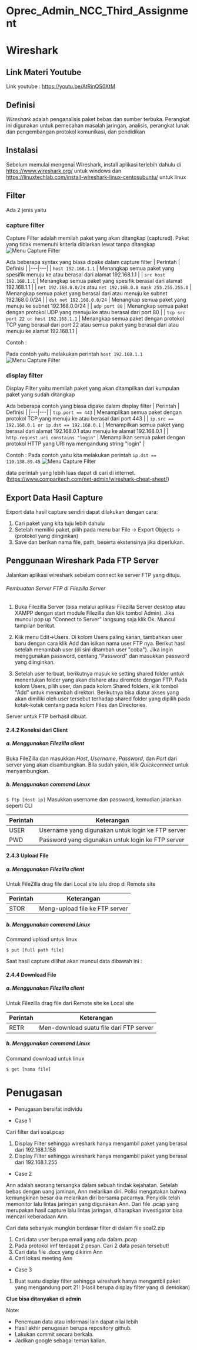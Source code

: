 # Oprec_Admin_NCC_Third_Assignment
# Wireshark

## Link Materi Youtube
Link youtube : https://youtu.be/AtRinQS0XtM

## Definisi
<em>Wireshark </em>adalah penganalisis paket bebas dan sumber terbuka. Perangkat ini digunakan untuk pemecahan masalah jaringan, analisis, perangkat lunak dan pengembangan protokol komunikasi, dan pendidikan
<br>

## Instalasi
Sebelum memulai mengenai WIreshark, install aplikasi terlebih dahulu di https://www.wireshark.org/ untuk windows dan https://linuxtechlab.com/install-wireshark-linux-centosubuntu/ untuk linux

## Filter
Ada 2 jenis yaitu 
### capture filter
Capture Filter adalah memilah paket yang akan ditangkap (captured). Paket yang tidak memenuhi kriteria dibiarkan lewat tanpa ditangkap
![Menu Capture Filter](img/capture-filter.png)

Ada beberapa syntax yang biasa dipake dalam capture filter
| Perintah | Definisi |
|---|---|
| `host 192.168.1.1` | Menangkap semua paket yang spesifik menuju ke atau berasal dari alamat 192.168.1.1 |
| `src host 192.168.1.1` | Menangkap semua paket yang spesifik berasal dari alamat 192.168.1.1 |
| `net 192.168.0.0/24` atau `net 192.168.0.0 mask 255.255.255.0` | Menangkap semua paket yang berasal dari atau menuju ke subnet 192.168.0.0/24 |
| `dst net 192.168.0.0/24` | Menangkap semua paket yang menuju ke subnet 192.168.0.0/24 |
| `udp port 80` | Menangkap semua paket dengan protokol UDP yang menuju ke atau berasal dari port 80 |
| `tcp src port 22 or host 192.168.1.1` | Menangkap semua paket dengan protokol TCP yang berasal dari port 22 atau semua paket yang berasal dari atau menuju ke alamat 192.168.1.1 |

Contoh :

Pada contoh yaitu melakukan perintah `host 192.168.1.1`
![Menu Capture Filter](img/contoh-capture.png)

### display filter
Display Filter yaitu memilah paket yang akan ditampilkan dari kumpulan paket yang sudah ditangkap

Ada beberapa contoh yang biasa dipake dalam display filter
| Perintah | Definisi |
|---|---|
| `tcp.port == 443` | Menampilkan semua paket dengan protokol TCP yang menuju ke atau berasal dari port 443 |
| `ip.src == 192.168.0.1 or ip.dst == 192.168.0.1` | Menampilkan semua paket yang berasal dari alamat 192.168.0.1 atau menuju ke alamat 192.168.0.1 |
| `http.request.uri constains "login"` | Menampilkan semua paket dengan protokol HTTP yang URI nya mengandung string "login" |

Contoh : 
Pada contoh yaitu kita melakukan perintah `ip.dst == 110.138.89.45`
![Menu Capture Filter](img/contoh-display.png)

data perintah yang lebih luas dapat di cari di internet. (https://www.comparitech.com/net-admin/wireshark-cheat-sheet/)

## Export Data Hasil Capture
Export data hasil capture sendiri dapat dilakukan dengan cara:

1. Cari paket yang kita tuju lebih dahulu
2. Setelah memiliki paket, pilih pada menu bar File -> Export Objects -> (protokol yang diinginkan)
3. Save dan berikan nama file, path, beserta ekstensinya jika diperlukan.

## Penggunaan Wireshark Pada FTP Server 
Jalankan aplikasi wireshark sebelum connect ke server FTP yang dituju.

###### Pembuatan Server FTP di Filezilla Server
1. Buka Filezilla Server (bisa melalui aplikasi Filezilla Server desktop atau XAMPP dengan start module Filezilla dan klik tombol Admin). Jika muncul pop up "Connect to Server" langsung saja klik Ok. Muncul tampilan berikut.

2. Klik menu Edit->Users. Di kolom Users paling kanan, tambahkan user baru dengan cara klik Add dan isikan nama user FTP nya. Berikut hasil setelah menambah user (di sini ditambah user "coba"). Jika ingin menggunakan password, centang "Password" dan masukkan password yang diinginkan.

3. Setelah user terbuat, berikutnya masuk ke setting shared folder untuk menentukan folder yang akan dishare atau diremote dengan FTP. Pada kolom Users, pilih user, dan pada kolom Shared folders, klik tombol "Add" untuk menambah direktori. Berikutnya bisa diatur akses yang akan dimiliki oleh user tersebut terhadap shared folder yang dipilih pada kotak-kotak centang pada kolom Files dan Directories.

Server untuk FTP berhasil dibuat.

#### 2.4.2 Koneksi dari Client

##### a. Menggunakan Filezilla client
Buka FileZilla dan masukkan *Host*, *Username*, *Password*, dan *Port* dari server yang akan disambungkan. Bila sudah yakin, klik *Quickconnect* untuk menyambungkan.


##### b. Menggunakan command Linux
`$ ftp [Host ip]`
Masukkan username dan password, kemudian jalankan seperti CLI


| Perintah | Keterangan |
|---|---|
| USER | Username yang digunakan untuk login ke FTP server |
| PWD | Password yang digunakan untuk login ke FTP server |)

#### 2.4.3 Upload File
##### a. Menggunakan Filezilla client
Untuk FileZilla drag file dari Local site lalu drop di Remote site

| Perintah | Keterangan |
|---|---|
| STOR | Meng-upload file ke FTP server |

##### b. Menggunakan command Linux
Command upload untuk linux
```
$ put [full path file]
```

Saat hasil capture dilihat akan muncul data dibawah ini :

#### 2.4.4 Download File
##### a. Menggunakan Filezilla client
Untuk Filezilla drag file dari Remote site ke Local site

| Perintah | Keterangan |
|---|---|
| RETR | Men-download suatu file dari FTP server |

##### b. Menggunakan command Linux
Command download untuk linux
```
$ get [nama file]
```

# Penugasan
* Penugasan bersifat individu


* Case 1

Cari filter dari soal.pcap
1. Display Filter sehingga wireshark hanya mengambil paket yang berasal dari 192.168.1.158
2. Display Filter sehingga wireshark hanya mengambil paket yang berasal dari 192.168.1.255

* Case 2

Ann adalah seorang tersangka dalam sebuah tindak kejahatan. Setelah bebas dengan uang
jaminan, Ann melarikan diri. Polisi mengatakan bahwa kemungkinan besar dia melarikan diri
bersama pacarnya. Penyidik telah memonitor lalu lintas jaringan yang digunakan Ann. Dari file
.pcap yang merupakan hasil capture lalu lintas jaringan, diharapkan investigator bisa mencari
keberadaan Ann.

Cari data sebanyak mungkin berdasar filter di dalam file soal2.zip
1. Cari data user berupa email yang ada dalam .pcap
2. Pada protokol imf terdapat 2 pesan. Cari 2 data pesan tersebut!
3. Cari data file .docx yang dikirim Ann 
4. Cari lokasi meeting Ann

* Case 3
1. Buat suatu display filter sehingga wireshark hanya mengambil paket yang mengandung port 21! (Hasil berupa display filter yang di demokan)

**Clue bisa ditanyakan di admin**

Note:

* Penemuan data atau informasi lain dapat nilai lebih
* Hasil akhir penugasan berupa repository github.
* Lakukan commit secara berkala.
* Jadikan google sebagai teman kalian.
